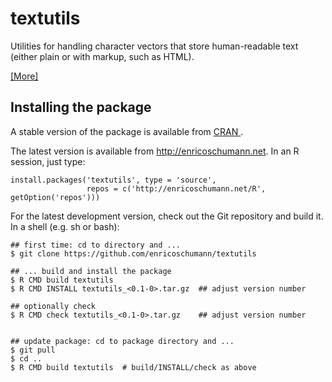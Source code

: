 # textutils

Utilities for handling character vectors that store human-readable
text (either plain or with markup, such as HTML).

[ [More] ](http://enricoschumann.net/R/packages/textutils/)

## Installing the package

A stable version of the package is available from
[ CRAN ](https://CRAN.R-project.org/package=textutils).


The latest version is available from
http://enricoschumann.net. In an R session, just type:

    install.packages('textutils', type = 'source',
                     repos = c('http://enricoschumann.net/R', getOption('repos')))

For the latest development version, check out the Git
repository and build it. In a shell (e.g. sh or bash):

    ## first time: cd to directory and ...
    $ git clone https://github.com/enricoschumann/textutils

    ## ... build and install the package
    $ R CMD build textutils
    $ R CMD INSTALL textutils_<0.1-0>.tar.gz  ## adjust version number

    ## optionally check
    $ R CMD check textutils_<0.1-0>.tar.gz    ## adjust version number


    ## update package: cd to package directory and ...
    $ git pull
    $ cd ..
    $ R CMD build textutils  # build/INSTALL/check as above
